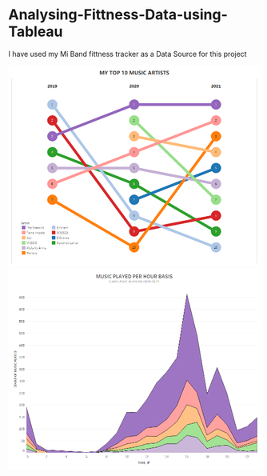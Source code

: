 # Analysing-Fittness-Data-using-Tableau
I have used my Mi Band fittness tracker as a Data Source for this project

![MY TOP 10 MUSIC ARTISTS](https://raw.githubusercontent.com/Achalmahale/Spotify-Listening-chart/master/MY%20TOP%2010%20MUSIC%20ARTISTS.png)
![MUSIC PLAYED PER HOUR BASIS](https://raw.githubusercontent.com/Achalmahale/Spotify-Listening-chart/master/MUSIC%20PLAYED%20PER%20HOUR%20BASIS.png)
